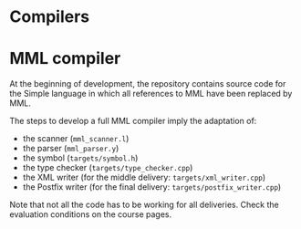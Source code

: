 # Compilers

# MML compiler

At the beginning of development, the repository contains source code for the Simple language in which all references to MML have been replaced by MML.

The steps to develop a full MML compiler imply the adaptation of:
* the scanner (`mml_scanner.l`)
* the parser (`mml_parser.y`)
* the symbol (`targets/symbol.h`)
* the type checker (`targets/type_checker.cpp`)
* the XML writer (for the middle delivery: `targets/xml_writer.cpp`)
* the Postfix writer (for the final delivery: `targets/postfix_writer.cpp`)

Note that not all the code has to be working for all deliveries. Check the evaluation conditions on the course pages.

